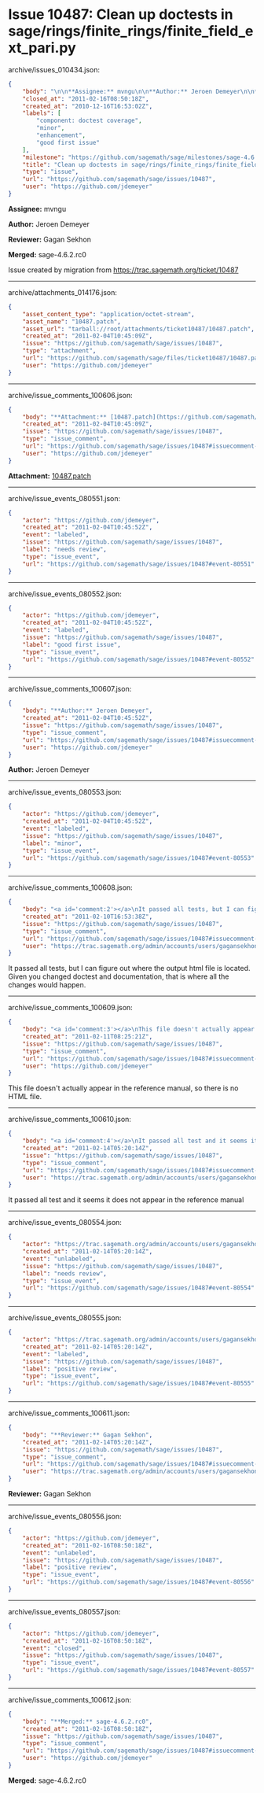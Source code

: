 # Issue 10487: Clean up doctests in sage/rings/finite_rings/finite_field_ext_pari.py

archive/issues_010434.json:
```json
{
    "body": "\n\n**Assignee:** mvngu\n\n**Author:** Jeroen Demeyer\n\n**Reviewer:** Gagan Sekhon\n\n**Merged:** sage-4.6.2.rc0\n\nIssue created by migration from https://trac.sagemath.org/ticket/10487\n\n",
    "closed_at": "2011-02-16T08:50:18Z",
    "created_at": "2010-12-16T16:53:02Z",
    "labels": [
        "component: doctest coverage",
        "minor",
        "enhancement",
        "good first issue"
    ],
    "milestone": "https://github.com/sagemath/sage/milestones/sage-4.6.2",
    "title": "Clean up doctests in sage/rings/finite_rings/finite_field_ext_pari.py",
    "type": "issue",
    "url": "https://github.com/sagemath/sage/issues/10487",
    "user": "https://github.com/jdemeyer"
}
```


**Assignee:** mvngu

**Author:** Jeroen Demeyer

**Reviewer:** Gagan Sekhon

**Merged:** sage-4.6.2.rc0

Issue created by migration from https://trac.sagemath.org/ticket/10487





---

archive/attachments_014176.json:
```json
{
    "asset_content_type": "application/octet-stream",
    "asset_name": "10487.patch",
    "asset_url": "tarball://root/attachments/ticket10487/10487.patch",
    "created_at": "2011-02-04T10:45:09Z",
    "issue": "https://github.com/sagemath/sage/issues/10487",
    "type": "attachment",
    "url": "https://github.com/sagemath/sage/files/ticket10487/10487.patch",
    "user": "https://github.com/jdemeyer"
}
```



---

archive/issue_comments_100606.json:
```json
{
    "body": "**Attachment:** [10487.patch](https://github.com/sagemath/sage/files/ticket10487/10487.patch)",
    "created_at": "2011-02-04T10:45:09Z",
    "issue": "https://github.com/sagemath/sage/issues/10487",
    "type": "issue_comment",
    "url": "https://github.com/sagemath/sage/issues/10487#issuecomment-100606",
    "user": "https://github.com/jdemeyer"
}
```

**Attachment:** [10487.patch](https://github.com/sagemath/sage/files/ticket10487/10487.patch)



---

archive/issue_events_080551.json:
```json
{
    "actor": "https://github.com/jdemeyer",
    "created_at": "2011-02-04T10:45:52Z",
    "event": "labeled",
    "issue": "https://github.com/sagemath/sage/issues/10487",
    "label": "needs review",
    "type": "issue_event",
    "url": "https://github.com/sagemath/sage/issues/10487#event-80551"
}
```



---

archive/issue_events_080552.json:
```json
{
    "actor": "https://github.com/jdemeyer",
    "created_at": "2011-02-04T10:45:52Z",
    "event": "labeled",
    "issue": "https://github.com/sagemath/sage/issues/10487",
    "label": "good first issue",
    "type": "issue_event",
    "url": "https://github.com/sagemath/sage/issues/10487#event-80552"
}
```



---

archive/issue_comments_100607.json:
```json
{
    "body": "**Author:** Jeroen Demeyer",
    "created_at": "2011-02-04T10:45:52Z",
    "issue": "https://github.com/sagemath/sage/issues/10487",
    "type": "issue_comment",
    "url": "https://github.com/sagemath/sage/issues/10487#issuecomment-100607",
    "user": "https://github.com/jdemeyer"
}
```

**Author:** Jeroen Demeyer



---

archive/issue_events_080553.json:
```json
{
    "actor": "https://github.com/jdemeyer",
    "created_at": "2011-02-04T10:45:52Z",
    "event": "labeled",
    "issue": "https://github.com/sagemath/sage/issues/10487",
    "label": "minor",
    "type": "issue_event",
    "url": "https://github.com/sagemath/sage/issues/10487#event-80553"
}
```



---

archive/issue_comments_100608.json:
```json
{
    "body": "<a id='comment:2'></a>\nIt passed all tests, but I can figure out where the output html file is located. Given you changed doctest and documentation, that is where all the changes would happen.",
    "created_at": "2011-02-10T16:53:38Z",
    "issue": "https://github.com/sagemath/sage/issues/10487",
    "type": "issue_comment",
    "url": "https://github.com/sagemath/sage/issues/10487#issuecomment-100608",
    "user": "https://trac.sagemath.org/admin/accounts/users/gagansekhon"
}
```

<a id='comment:2'></a>
It passed all tests, but I can figure out where the output html file is located. Given you changed doctest and documentation, that is where all the changes would happen.



---

archive/issue_comments_100609.json:
```json
{
    "body": "<a id='comment:3'></a>\nThis file doesn't actually appear in the reference manual, so there is no HTML file.",
    "created_at": "2011-02-11T08:25:21Z",
    "issue": "https://github.com/sagemath/sage/issues/10487",
    "type": "issue_comment",
    "url": "https://github.com/sagemath/sage/issues/10487#issuecomment-100609",
    "user": "https://github.com/jdemeyer"
}
```

<a id='comment:3'></a>
This file doesn't actually appear in the reference manual, so there is no HTML file.



---

archive/issue_comments_100610.json:
```json
{
    "body": "<a id='comment:4'></a>\nIt passed all test and it seems it does not appear in the reference manual",
    "created_at": "2011-02-14T05:20:14Z",
    "issue": "https://github.com/sagemath/sage/issues/10487",
    "type": "issue_comment",
    "url": "https://github.com/sagemath/sage/issues/10487#issuecomment-100610",
    "user": "https://trac.sagemath.org/admin/accounts/users/gagansekhon"
}
```

<a id='comment:4'></a>
It passed all test and it seems it does not appear in the reference manual



---

archive/issue_events_080554.json:
```json
{
    "actor": "https://trac.sagemath.org/admin/accounts/users/gagansekhon",
    "created_at": "2011-02-14T05:20:14Z",
    "event": "unlabeled",
    "issue": "https://github.com/sagemath/sage/issues/10487",
    "label": "needs review",
    "type": "issue_event",
    "url": "https://github.com/sagemath/sage/issues/10487#event-80554"
}
```



---

archive/issue_events_080555.json:
```json
{
    "actor": "https://trac.sagemath.org/admin/accounts/users/gagansekhon",
    "created_at": "2011-02-14T05:20:14Z",
    "event": "labeled",
    "issue": "https://github.com/sagemath/sage/issues/10487",
    "label": "positive review",
    "type": "issue_event",
    "url": "https://github.com/sagemath/sage/issues/10487#event-80555"
}
```



---

archive/issue_comments_100611.json:
```json
{
    "body": "**Reviewer:** Gagan Sekhon",
    "created_at": "2011-02-14T05:20:14Z",
    "issue": "https://github.com/sagemath/sage/issues/10487",
    "type": "issue_comment",
    "url": "https://github.com/sagemath/sage/issues/10487#issuecomment-100611",
    "user": "https://trac.sagemath.org/admin/accounts/users/gagansekhon"
}
```

**Reviewer:** Gagan Sekhon



---

archive/issue_events_080556.json:
```json
{
    "actor": "https://github.com/jdemeyer",
    "created_at": "2011-02-16T08:50:18Z",
    "event": "unlabeled",
    "issue": "https://github.com/sagemath/sage/issues/10487",
    "label": "positive review",
    "type": "issue_event",
    "url": "https://github.com/sagemath/sage/issues/10487#event-80556"
}
```



---

archive/issue_events_080557.json:
```json
{
    "actor": "https://github.com/jdemeyer",
    "created_at": "2011-02-16T08:50:18Z",
    "event": "closed",
    "issue": "https://github.com/sagemath/sage/issues/10487",
    "type": "issue_event",
    "url": "https://github.com/sagemath/sage/issues/10487#event-80557"
}
```



---

archive/issue_comments_100612.json:
```json
{
    "body": "**Merged:** sage-4.6.2.rc0",
    "created_at": "2011-02-16T08:50:18Z",
    "issue": "https://github.com/sagemath/sage/issues/10487",
    "type": "issue_comment",
    "url": "https://github.com/sagemath/sage/issues/10487#issuecomment-100612",
    "user": "https://github.com/jdemeyer"
}
```

**Merged:** sage-4.6.2.rc0
